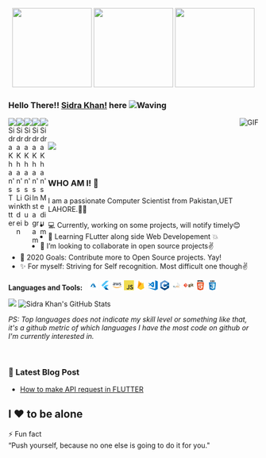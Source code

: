 <p align="center"> <img src="https://octodex.github.com/images/filmtocats.png" height="160px" width="160px"> <img src="https://octodex.github.com/images/deckfailcat.png" height="160px" width="160px"> <img src="https://octodex.github.com/images/surftocat.png" height="160px" width="160px">


### Hello There!! [Sidra Khan!](https://sidrakhandev.github.io/) here <img src="https://github.com/TheDudeThatCode/TheDudeThatCode/blob/master/Assets/Hi.gif" width="30px" alt="Waving">

<a href="https://twitter.com/sidrakhanme">
  <img align="left" alt="Sidra Khan's Twitter" width="16px" src="https://cdn.jsdelivr.net/npm/simple-icons@v3/icons/twitter.svg" />
</a>
<a href="https://www.linkedin.com/in/sidra-khan-9098a4177/">
  <img align="left" alt="Sidra Khan's Linkdein" width="16px" src="https://cdn.jsdelivr.net/npm/simple-icons@v3/icons/linkedin.svg" />
</a>
<a href="https://github.com/sidrakhandev">
  <img align="left" alt="Sidra Khan's Github" width="16px" src="https://cdn.jsdelivr.net/npm/simple-icons@v3/icons/github.svg" />
</a>
<a href=" https://www.instagram.com/sidrakhanme/">
  <img align="left" alt="Sidra Khan's Instagram" width="16px" src="https://cdn.jsdelivr.net/npm/simple-icons@v3/icons/instagram.svg" />
</a>
<a href="https://medium.com/@sidrakhan567890">
  <img align="left" alt="Sidra Khan's Medium" width="16px" src="https://cdn.jsdelivr.net/npm/simple-icons@v3/icons/medium.svg" />
</a>

<img align="right" alt="GIF" src="https://media.giphy.com/media/1XCcD9VLQZ2Io/giphy.gif" />


<br />

<p align="left">
  <br><img src="https://badges.pufler.dev/years/sidrakhandev/">
</p>

<br />

### WHO AM I! 🤔

I am a passionate Computer Scientist from Pakistan,UET LAHORE.🤍💚
- 💻 Currently, working on some projects, will notify timely😊
- 🤩 Learning FLutter along side Web Developement 💥
- 👯 I’m looking to collaborate in open source projects✌
- 🥅 2020 Goals: Contribute more to Open Source projects. Yay!
- ✨ For myself: Striving for Self recognition. Most difficult one though✌

**Languages and Tools:** &nbsp;
<code><img height="20" src="https://raw.githubusercontent.com/github/explore/80688e429a7d4ef2fca1e82350fe8e3517d3494d/topics/azure/azure.png"></code>
<code><img height="20" src="https://raw.githubusercontent.com/github/explore/80688e429a7d4ef2fca1e82350fe8e3517d3494d/topics/flutter/flutter.png"></code>
<code><img height="20" src="https://raw.githubusercontent.com/github/explore/56a826d05cf762b2b50ecbe7d492a839b04f3fbf/topics/aws/aws.png"></code>
<code><img height="20" src="https://raw.githubusercontent.com/github/explore/80688e429a7d4ef2fca1e82350fe8e3517d3494d/topics/javascript/javascript.png"></code>
<code><img height="20" src="https://raw.githubusercontent.com/github/explore/80688e429a7d4ef2fca1e82350fe8e3517d3494d/topics/firebase/firebase.png"></code>
<code><img height="20" src="https://raw.githubusercontent.com/github/explore/80688e429a7d4ef2fca1e82350fe8e3517d3494d/topics/visual-studio-code/visual-studio-code.png"></code>
<code><img height="20" src="https://raw.githubusercontent.com/github/explore/80688e429a7d4ef2fca1e82350fe8e3517d3494d/topics/cpp/cpp.png"></code>
<code><img height="20" src="https://raw.githubusercontent.com/github/explore/80688e429a7d4ef2fca1e82350fe8e3517d3494d/topics/mysql/mysql.png"></code>
<code><img height="20" src="https://raw.githubusercontent.com/github/explore/80688e429a7d4ef2fca1e82350fe8e3517d3494d/topics/git/git.png"></code>
<code><img height="20" src="https://raw.githubusercontent.com/github/explore/80688e429a7d4ef2fca1e82350fe8e3517d3494d/topics/html/html.png"></code>
<code><img height="20" src="https://raw.githubusercontent.com/github/explore/80688e429a7d4ef2fca1e82350fe8e3517d3494d/topics/css/css.png"></code>


<p>
  <img src="https://github-readme-stats.vercel.app/api/top-langs/?username=sidrakhandev&theme=shades-of-purple&hide_langs_below=1&layout=compact" />
  <img src="https://github-readme-stats.vercel.app/api?username=sidrakhandev&show_icons=true&hide_border=true&count_private=true&theme=shades-of-purple&icon_color=fad000" alt="Sidra Khan's GitHub Stats">
</p>

*PS: Top languages does not indicate my skill level or something like that, it's a github metric of which languages I have the most code on github or I'm currently interested in.*

<br />

### 📕 Latest Blog Post 

<!-- BLOG-POST-LIST:START -->
- [How to make API request in FLUTTER](https://medium.com/@sidrakhan567890/how-to-make-api-request-in-flutter-14dae2751dd5)

## I ❤️ to be alone 

⚡ Fun fact <br>
“Push yourself, because no one else is going to do it for you."
